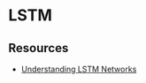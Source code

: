 # LSTM

## Resources

* [Understanding LSTM Networks](https://colah.github.io/posts/2015-08-Understanding-LSTMs/)
